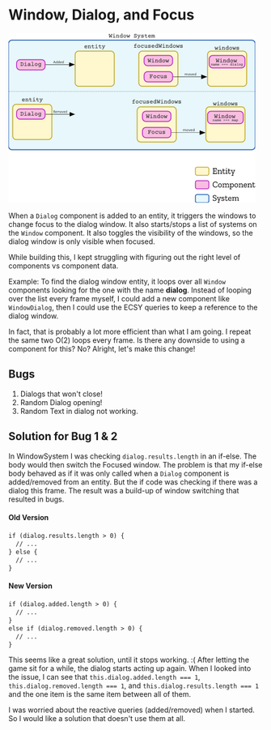 # Window, Dialog, and Focus

![WindowSystem Diagram](./WindowSystem_Diagram.png)

When a `Dialog` component is added to an entity, it triggers the windows to change focus to the dialog window. It also starts/stops a list of systems on the `Window` component. It also toggles the visibility of the windows, so the dialog window is only visible when focused.

While building this, I kept struggling with figuring out the right level of components vs component data.

Example: To find the dialog window entity, it loops over all `Window` components looking for the one with the name __dialog__. Instead of looping over the list every frame myself, I could add a new component like `WindowDialog`, then I could use the ECSY queries to keep a reference to the dialog window.

In fact, that is probably a lot more efficient than what I am going. I repeat the same two O(2) loops every frame. Is there any downside to using a component for this? No? Alright, let's make this change!




## Bugs

1. Dialogs that won't close!
2. Random Dialog opening!
3. Random Text in dialog not working.

## Solution for Bug 1 & 2
In WindowSystem I was checking `dialog.results.length` in an if-else. The body would then switch the Focused window. The problem is that my if-else body behaved as if it was only called when a `Dialog` component is added/removed from an entity. But the if code was checking if there was a dialog this frame. The result was a build-up of window switching that resulted in bugs.

#### Old Version
```
if (dialog.results.length > 0) {
  // ...
} else {
  // ...
}
```

#### New Version
```
if (dialog.added.length > 0) {
  // ...
}
else if (dialog.removed.length > 0) {
  // ...
}
```

This seems like a great solution, until it stops working. :( After letting the game sit for a while, the dialog starts acting up again. When I looked into the issue, I can see that  `this.dialog.added.length === 1`, `this.dialog.removed.length === 1`, and `this.dialog.results.length === 1` and the one item is the same item between all of them.

I was worried about the reactive queries (added/removed) when I started. So I would like a solution that doesn't use them at all.

